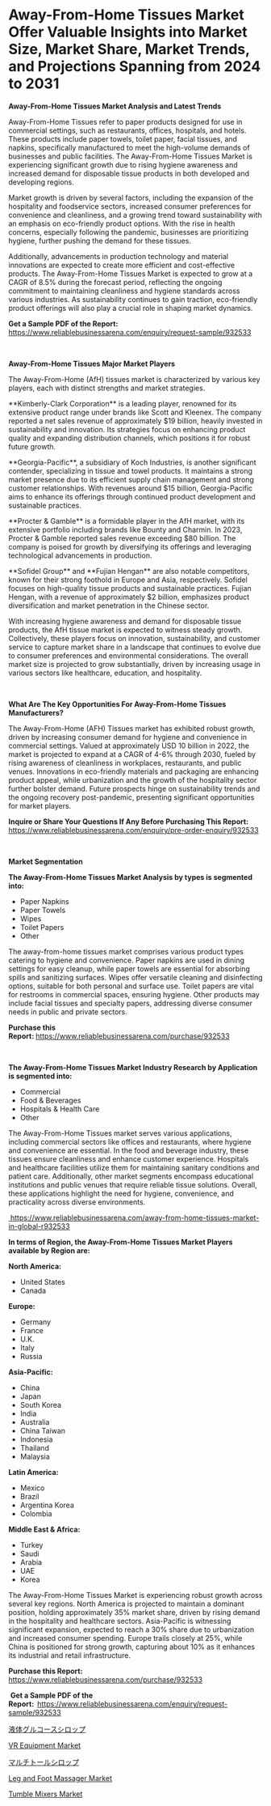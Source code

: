 <p><h1>Away-From-Home Tissues Market Offer Valuable Insights into Market Size, Market Share, Market Trends, and Projections Spanning from 2024 to 2031</h1></p><p><strong>Away-From-Home Tissues Market Analysis and Latest Trends</strong></p>
<p><p>Away-From-Home Tissues refer to paper products designed for use in commercial settings, such as restaurants, offices, hospitals, and hotels. These products include paper towels, toilet paper, facial tissues, and napkins, specifically manufactured to meet the high-volume demands of businesses and public facilities. The Away-From-Home Tissues Market is experiencing significant growth due to rising hygiene awareness and increased demand for disposable tissue products in both developed and developing regions.</p><p>Market growth is driven by several factors, including the expansion of the hospitality and foodservice sectors, increased consumer preferences for convenience and cleanliness, and a growing trend toward sustainability with an emphasis on eco-friendly product options. With the rise in health concerns, especially following the pandemic, businesses are prioritizing hygiene, further pushing the demand for these tissues.</p><p>Additionally, advancements in production technology and material innovations are expected to create more efficient and cost-effective products. The Away-From-Home Tissues Market is expected to grow at a CAGR of 8.5% during the forecast period, reflecting the ongoing commitment to maintaining cleanliness and hygiene standards across various industries. As sustainability continues to gain traction, eco-friendly product offerings will also play a crucial role in shaping market dynamics.</p></p>
<p><strong>Get a Sample PDF of the Report:&nbsp;</strong> <a href="https://www.reliablebusinessarena.com/enquiry/request-sample/932533">https://www.reliablebusinessarena.com/enquiry/request-sample/932533</a></p>
<p>&nbsp;</p>
<p><strong>Away-From-Home Tissues Major Market Players</strong></p>
<p><p>The Away-From-Home (AfH) tissues market is characterized by various key players, each with distinct strengths and market strategies.</p><p>**Kimberly-Clark Corporation** is a leading player, renowned for its extensive product range under brands like Scott and Kleenex. The company reported a net sales revenue of approximately $19 billion, heavily invested in sustainability and innovation. Its strategies focus on enhancing product quality and expanding distribution channels, which positions it for robust future growth.</p><p>**Georgia-Pacific**, a subsidiary of Koch Industries, is another significant contender, specializing in tissue and towel products. It maintains a strong market presence due to its efficient supply chain management and strong customer relationships. With revenues around $15 billion, Georgia-Pacific aims to enhance its offerings through continued product development and sustainable practices.</p><p>**Procter & Gamble** is a formidable player in the AfH market, with its extensive portfolio including brands like Bounty and Charmin. In 2023, Procter & Gamble reported sales revenue exceeding $80 billion. The company is poised for growth by diversifying its offerings and leveraging technological advancements in production.</p><p>**Sofidel Group** and **Fujian Hengan** are also notable competitors, known for their strong foothold in Europe and Asia, respectively. Sofidel focuses on high-quality tissue products and sustainable practices. Fujian Hengan, with a revenue of approximately $2 billion, emphasizes product diversification and market penetration in the Chinese sector.</p><p>With increasing hygiene awareness and demand for disposable tissue products, the AfH tissue market is expected to witness steady growth. Collectively, these players focus on innovation, sustainability, and customer service to capture market share in a landscape that continues to evolve due to consumer preferences and environmental considerations. The overall market size is projected to grow substantially, driven by increasing usage in various sectors like healthcare, education, and hospitality.</p></p>
<p>&nbsp;</p>
<p><strong>What Are The Key Opportunities For Away-From-Home Tissues Manufacturers?</strong></p>
<p><p>The Away-From-Home (AFH) Tissues market has exhibited robust growth, driven by increasing consumer demand for hygiene and convenience in commercial settings. Valued at approximately USD 10 billion in 2022, the market is projected to expand at a CAGR of 4-6% through 2030, fueled by rising awareness of cleanliness in workplaces, restaurants, and public venues. Innovations in eco-friendly materials and packaging are enhancing product appeal, while urbanization and the growth of the hospitality sector further bolster demand. Future prospects hinge on sustainability trends and the ongoing recovery post-pandemic, presenting significant opportunities for market players.</p></p>
<p><strong>Inquire or Share Your Questions If Any Before Purchasing This Report:</strong> <a href="https://www.reliablebusinessarena.com/enquiry/pre-order-enquiry/932533">https://www.reliablebusinessarena.com/enquiry/pre-order-enquiry/932533</a></p>
<p>&nbsp;</p>
<p><strong>Market Segmentation</strong></p>
<p><strong>The Away-From-Home Tissues Market Analysis by types is segmented into:</strong></p>
<p><ul><li>Paper Napkins</li><li>Paper Towels</li><li>Wipes</li><li>Toilet Papers</li><li>Other</li></ul></p>
<p><p>The away-from-home tissues market comprises various product types catering to hygiene and convenience. Paper napkins are used in dining settings for easy cleanup, while paper towels are essential for absorbing spills and sanitizing surfaces. Wipes offer versatile cleaning and disinfecting options, suitable for both personal and surface use. Toilet papers are vital for restrooms in commercial spaces, ensuring hygiene. Other products may include facial tissues and specialty papers, addressing diverse consumer needs in public and private sectors.</p></p>
<p><strong>Purchase this Report:&nbsp;</strong><a href="https://www.reliablebusinessarena.com/purchase/932533">https://www.reliablebusinessarena.com/purchase/932533</a></p>
<p>&nbsp;</p>
<p><strong>The Away-From-Home Tissues Market Industry Research by Application is segmented into:</strong></p>
<p><ul><li>Commercial</li><li>Food & Beverages</li><li>Hospitals & Health Care</li><li>Other</li></ul></p>
<p><p>The Away-From-Home Tissues market serves various applications, including commercial sectors like offices and restaurants, where hygiene and convenience are essential. In the food and beverage industry, these tissues ensure cleanliness and enhance customer experience. Hospitals and healthcare facilities utilize them for maintaining sanitary conditions and patient care. Additionally, other market segments encompass educational institutions and public venues that require reliable tissue solutions. Overall, these applications highlight the need for hygiene, convenience, and practicality across diverse environments.</p></p>
<p><a href="https://www.reliablebusinessarena.com/away-from-home-tissues-market-in-global-r932533">&nbsp;https://www.reliablebusinessarena.com/away-from-home-tissues-market-in-global-r932533</a></p>
<p><strong>In terms of Region, the Away-From-Home Tissues Market Players available by Region are:</strong></p>
<p>
    <p> <strong> North America: </strong>
        <ul>
            <li>United States</li>
            <li>Canada</li>
        </ul>
        </p> 
    <p> <strong> Europe: </strong>
        <ul>
            <li>Germany</li>
            <li>France</li>
            <li>U.K.</li>
            <li>Italy</li>
            <li>Russia</li>
        </ul>
        </p> 
    <p> <strong> Asia-Pacific: </strong>
        <ul>
            <li>China</li>
            <li>Japan</li>
            <li>South Korea</li>
            <li>India</li>
            <li>Australia</li>
            <li>China Taiwan</li>
            <li>Indonesia</li>
            <li>Thailand</li>
            <li>Malaysia</li>
        </ul>
        </p> 
    <p> <strong> Latin America: </strong>
        <ul>
            <li>Mexico</li>
            <li>Brazil</li>
            <li>Argentina Korea</li>
            <li>Colombia</li>
        </ul>
        </p> 
    <p> <strong> Middle East & Africa: </strong>
        <ul>
            <li>Turkey</li>
            <li>Saudi</li>
            <li>Arabia</li>
            <li>UAE</li>
            <li>Korea</li>
        </ul>
    </p>
    </p>
<p><p>The Away-From-Home Tissues Market is experiencing robust growth across several key regions. North America is projected to maintain a dominant position, holding approximately 35% market share, driven by rising demand in the hospitality and healthcare sectors. Asia-Pacific is witnessing significant expansion, expected to reach a 30% share due to urbanization and increased consumer spending. Europe trails closely at 25%, while China is positioned for strong growth, capturing about 10% as it enhances its industrial and retail infrastructure.</p></p>
<p><strong>Purchase this Report: </strong><a href="https://www.reliablebusinessarena.com/purchase/932533">https://www.reliablebusinessarena.com/purchase/932533</a></p>
<p>&nbsp;<strong>Get a Sample PDF of the Report:&nbsp;&nbsp;</strong><a href="https://www.reliablebusinessarena.com/enquiry/request-sample/932533">https://www.reliablebusinessarena.com/enquiry/request-sample/932533</a></p>
<p><strong></strong></p>
<p><p><a href="https://medium.com/@titusboyer1/liquid-glucose-syrups-market-%E3%81%AF-%E3%82%B3%E3%82%B9%E3%83%88%E7%AE%A1%E7%90%86%E3%81%A8%E5%8A%B9%E7%8E%87%E5%90%91%E4%B8%8A%E3%82%92%E5%84%AA%E5%85%88%E3%81%97%E3%81%BE%E3%81%99-%E3%81%95%E3%82%89%E3%81%AB-%E5%A0%B1%E5%91%8A%E6%9B%B8%E3%81%AF%E5%B8%82%E5%A0%B4%E3%81%AE%E9%9C%80%E8%A6%81%E9%9D%A2%E3%81%A8%E4%BE%9B%E7%B5%A6%E9%9D%A2%E3%81%AE%E4%B8%A1%E6%96%B9%E3%82%92%E3%82%AB%E3%83%90%E3%83%BC%E3%81%97%E3%81%A6%E3%81%84%E3%81%BE%E3%81%99-liquid-glucose-f94b4d9de139">液体グルコースシロップ</a></p><p><a href="https://medium.com/@gladismudget42e/the-vr-equipment-market-prioritizes-cost-control-and-efficiency-enhancement-37924d422e84">VR Equipment Market</a></p><p><a href="https://medium.com/@titusboyer1/2024%E5%B9%B4%E3%81%8B%E3%82%892031%E5%B9%B4%E3%81%BE%E3%81%A7%E3%81%AE%E3%83%9E%E3%83%AB%E3%83%81%E3%83%88%E3%83%BC%E3%83%AB%E3%82%B7%E3%83%AD%E3%83%83%E3%83%97%E5%B8%82%E5%A0%B4%E3%82%B7%E3%82%A7%E3%82%A2%E3%81%A8%E7%AB%B6%E4%BA%89%E7%92%B0%E5%A2%83%E3%81%AB%E9%96%A2%E3%81%99%E3%82%8B%E6%B4%9E%E5%AF%9F-be03f57bfd0e">マルチトールシロップ</a></p><p><a href="https://www.linkedin.com/pulse/leg-foot-massager-market-growth-outlook-from-2024-2031-necfe?trackingId=I81F1rk2RZet3R4gYxmcYA%3D%3D">Leg and Foot Massager Market</a></p><p><a href="https://medium.com/@gladismudget42e/the-tumble-mixers-market-prioritizes-cost-control-and-efficiency-enhancement-e77e122e16fe">Tumble Mixers Market</a></p></p>